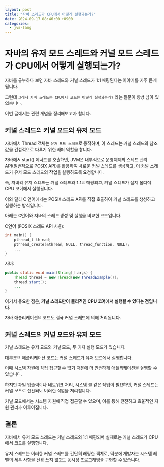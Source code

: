 ```yaml
---
layout: post
title: "자바 스레드가 CPU에서 어떻게 실행되는가?"
date: 2024-09-17 08:46:00 +0900
categories:
  - jvm-lang
---
```


# 자바의 유저 모드 스레드와 커널 모드 스레드가 CPU에서 어떻게 실행되는가?

자바를 공부하다 보면 자바 스레드와 커널 스레드가 1:1 매핑된다는 이야기를 자주 듣게 됩니다.

그런데 `그래서 자바 스레드는 CPU에서 코드는 어떻게 실행되는가?` 라는 질문이 항상 남아 있었습니다. 

이번 글에서는 관련 개념을 정리해보고자 합니다.

## 커널 스레드의 커널 모드와 유저 모드

자바에서 Thread 객체는 `유저 모드 스레드`로 동작하며, 이 스레드는 커널 스레드의 참조값을 간접적으로 다루기 위한 래퍼 역할을 합니다.

자바에서 start() 메서드를 호출하면, JVM은 내부적으로 운영체제의 스레드 관리 API(일반적으로 POSIX API)를 활용하여 새로운 커널 스레드를 생성하고, 이 커널 스레드가 유저 모드 스레드의 작업을 실행하도록 요청합니다. 

즉, 자바의 유저 스레드는 커널 스레드와 1:1로 매핑되고, 커널 스레드가 실제 물리적 CPU 코어에서 실행됩니다. 

이와 달리 C 언어에서는 POSIX 스레드 API를 직접 호출하여 커널 스레드를 생성하고 실행하는 방식입니다. 

아래는 C언어와 자바의 스레드 생성 및 실행을 비교한 코드입니다.

C언어 (POSIX 스레드 API 사용):
```c
int main() {
    pthread_t thread;
    pthread_create(&thread, NULL, thread_function, NULL);
    ...
}
```

자바:
```java
public static void main(String[] args) {
    Thread thread = new Thread(new ThreadExample());
    thread.start();
    ...
}
```

여기서 중요한 점은, **커널 스레드만이 물리적인 CPU 코어에서 실행될 수 있다는 점입니다.** 

자바 애플리케이션의 코드도 결국 커널 스레드에 의해 처리됩니다.

## 커널 스레드의 커널 모드와 유저 모드

커널 스레드는 유저 모드와 커널 모드, 두 가지 실행 모드가 있습니다.

대부분의 애플리케이션 코드는 커널 스레드가 유저 모드에서 실행합니다.

이때 시스템 자원에 직접 접근할 수 없기 때문에 더 안전하게 애플리케이션을 실행할 수 있습니다.

하지만 파일 입출력이나 네트워크 처리, 시스템 콜 같은 작업이 필요하면, 커널 스레드는 커널 모드로 전환되어 이러한 작업을 처리합니다.

커널 모드에서는 시스템 자원에 직접 접근할 수 있으며, 이를 통해 안전하고 효율적인 자원 관리가 이루어집니다.

## 결론

자바에서 유저 모드 스레드는 커널 스레드와 1:1 매핑되어 실제로는 커널 스레드가 CPU에서 코드를 실행합니다. 

유저 스레드는 이러한 커널 스레드를 간단히 래핑한 객체로, 덕분에 개발자는 시스템 레벨의 세부 사항을 신경 쓰지 않고도 동시성 프로그래밍을 구현할 수 있습니다.
